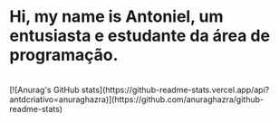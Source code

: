 <h1>Hi, my name is Antoniel, um entusiasta e estudante da área de programação.</h1>

<br>
[![Anurag's GitHub stats](https://github-readme-stats.vercel.app/api?antdcriativo=anuraghazra)](https://github.com/anuraghazra/github-readme-stats)
